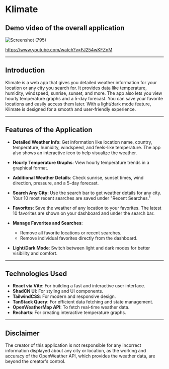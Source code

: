 # Klimate

## Demo video of the overall application

![Screenshot (795)](https://github.com/user-attachments/assets/bb8fefa5-ac00-42cd-8007-114b7cff0102)

https://www.youtube.com/watch?v=FJ254wKFZnM

---

## Introduction

Klimate is a web app that gives you detailed weather information for your location or any city you search for. It provides data like temperature, humidity, windspeed, sunrise, sunset, and more. The app also lets you view hourly temperature graphs and a 5-day forecast. You can save your favorite locations and easily access them later. With a light/dark mode feature, Klimate is designed for a smooth and user-friendly experience.

---

## Features of the Application

- **Detailed Weather Info**: Get information like location name, country, temperature, humidity, windspeed, and feels-like temperature. The app also shows an interactive icon to help visualize the weather.

- **Hourly Temperature Graphs**: View hourly temperature trends in a graphical format.

- **Additional Weather Details**: Check sunrise, sunset times, wind direction, pressure, and a 5-day forecast.

- **Search Any City**: Use the search bar to get weather details for any city. Your 10 most recent searches are saved under "Recent Searches."

- **Favorites**: Save the weather of any location to your favorites. The latest 10 favorites are shown on your dashboard and under the search bar.

- **Manage Favorites and Searches**: 
  - Remove all favorite locations or recent searches.
  - Remove individual favorites directly from the dashboard.

- **Light/Dark Mode**: Switch between light and dark modes for better visibility and comfort.

---

## Technologies Used

- **React via Vite**: For building a fast and interactive user interface.
- **ShadCN UI**: For styling and UI components.
- **TailwindCSS**: For modern and responsive design.
- **TanStack Query**: For efficient data fetching and state management.
- **OpenWeatherMap API**: To fetch real-time weather data.
- **Recharts**: For creating interactive temperature graphs.

---

## Disclaimer

The creator of this application is not responsible for any incorrect information displayed about any city or location, as the working and accuracy of the OpenWeather API, which provides the weather data, are 
beyond the creator's control.
